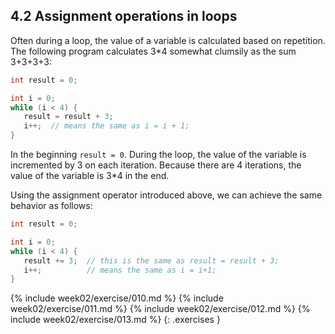 <!-- 4.2 was 2.2 -->
## 4.2 Assignment operations in loops

Often during a loop, the value of a variable is calculated based on repetition. The following program calculates 3*4 somewhat clumsily as the sum 3+3+3+3:

```java
int result = 0;

int i = 0;
while (i < 4) {
   result = result + 3;
   i++;  // means the same as i = i + 1;
}
```

In the beginning `result = 0`. During the loop, the value of the variable is incremented by 3 on each iteration. Because there are 4 iterations, the value of the variable is 3*4 in the end.

Using the assignment operator introduced above, we can achieve the same behavior as follows:

```java
int result = 0;

int i = 0;
while (i < 4) {
   result += 3;  // this is the same as result = result + 3;
   i++;          // means the same as i = i+1;
}
```

{% include week02/exercise/010.md %}
{% include week02/exercise/011.md %}
{% include week02/exercise/012.md %}
{% include week02/exercise/013.md %}
{: .exercises }
